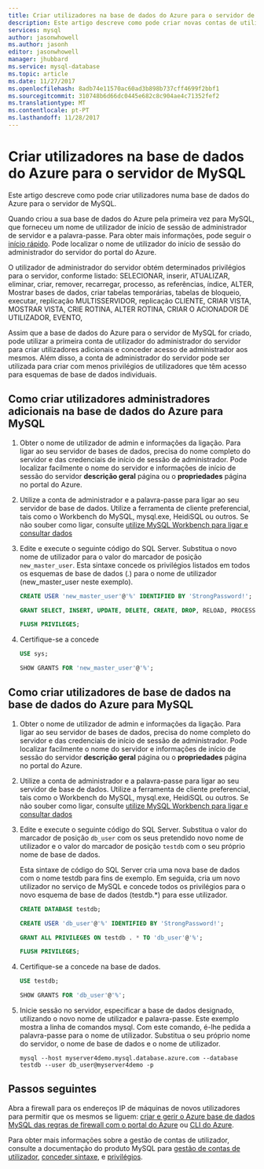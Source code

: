 ```yaml
---
title: Criar utilizadores na base de dados do Azure para o servidor de MySQL | Microsoft Docs
description: Este artigo descreve como pode criar novas contas de utilizador para interagir com uma base de dados do Azure para o servidor de MySQL.
services: mysql
author: jasonwhowell
ms.author: jasonh
editor: jasonwhowell
manager: jhubbard
ms.service: mysql-database
ms.topic: article
ms.date: 11/27/2017
ms.openlocfilehash: 8adb74e11570ac60ad3b898b737cff4699f2bbf1
ms.sourcegitcommit: 310748b6d66dc0445e682c8c904ae4c71352fef2
ms.translationtype: MT
ms.contentlocale: pt-PT
ms.lasthandoff: 11/28/2017
---
```

# <a name="create-users-in-azure-database-for-mysql-server"></a>Criar utilizadores na base de dados do Azure para o servidor de MySQL 
Este artigo descreve como pode criar utilizadores numa base de dados do Azure para o servidor de MySQL.

Quando criou a sua base de dados do Azure pela primeira vez para MySQL, que forneceu um nome de utilizador de início de sessão de administrador de servidor e a palavra-passe. Para obter mais informações, pode seguir o [início rápido](quickstart-create-mysql-server-database-using-azure-portal.md). Pode localizar o nome de utilizador do início de sessão do administrador do servidor do portal do Azure.

O utilizador de administrador do servidor obtém determinados privilégios para o servidor, conforme listado: SELECIONAR, inserir, ATUALIZAR, eliminar, criar, remover, recarregar, processo, as referências, índice, ALTER, Mostrar bases de dados, criar tabelas temporárias, tabelas de bloqueio, executar, replicação MULTISSERVIDOR, replicação CLIENTE, CRIAR VISTA, MOSTRAR VISTA, CRIE ROTINA, ALTER ROTINA, CRIAR O ACIONADOR DE UTILIZADOR, EVENTO,

Assim que a base de dados do Azure para o servidor de MySQL for criado, pode utilizar a primeira conta de utilizador do administrador do servidor para criar utilizadores adicionais e conceder acesso de administrador aos mesmos. Além disso, a conta de administrador do servidor pode ser utilizada para criar com menos privilégios de utilizadores que têm acesso para esquemas de base de dados individuais.

## <a name="how-to-create-additional-admin-users-in-azure-database-for-mysql"></a>Como criar utilizadores administradores adicionais na base de dados do Azure para MySQL
1. Obter o nome de utilizador de admin e informações da ligação.
   Para ligar ao seu servidor de bases de dados, precisa do nome completo do servidor e das credenciais de início de sessão de administrador. Pode localizar facilmente o nome do servidor e informações de início de sessão do servidor **descrição geral** página ou o **propriedades** página no portal do Azure. 

2. Utilize a conta de administrador e a palavra-passe para ligar ao seu servidor de base de dados. Utilize a ferramenta de cliente preferencial, tais como o Workbench do MySQL, mysql.exe, HeidiSQL ou outros. 
   Se não souber como ligar, consulte [utilize MySQL Workbench para ligar e consultar dados](./connect-workbench.md)

3. Edite e execute o seguinte código do SQL Server. Substitua o novo nome de utilizador para o valor do marcador de posição `new_master_user`. Esta sintaxe concede os privilégios listados em todos os esquemas de base de dados (*.*) para o nome de utilizador (new_master_user neste exemplo). 

   ```sql
   CREATE USER 'new_master_user'@'%' IDENTIFIED BY 'StrongPassword!';
   
   GRANT SELECT, INSERT, UPDATE, DELETE, CREATE, DROP, RELOAD, PROCESS, REFERENCES, INDEX, ALTER, SHOW DATABASES, CREATE TEMPORARY TABLES, LOCK TABLES, EXECUTE, REPLICATION SLAVE, REPLICATION CLIENT, CREATE VIEW, SHOW VIEW, CREATE ROUTINE, ALTER ROUTINE, CREATE USER, EVENT, TRIGGER ON *.* TO 'new_master_user'@'%' WITH GRANT OPTION; 
   
   FLUSH PRIVILEGES;
   ```

4. Certifique-se a concede 
   ```sql
   USE sys;
   
   SHOW GRANTS FOR 'new_master_user'@'%';
   ```

## <a name="how-to-create-database-users-in-azure-database-for-mysql"></a>Como criar utilizadores de base de dados na base de dados do Azure para MySQL

1. Obter o nome de utilizador de admin e informações da ligação.
   Para ligar ao seu servidor de bases de dados, precisa do nome completo do servidor e das credenciais de início de sessão de administrador. Pode localizar facilmente o nome do servidor e informações de início de sessão do servidor **descrição geral** página ou o **propriedades** página no portal do Azure. 

2. Utilize a conta de administrador e a palavra-passe para ligar ao seu servidor de base de dados. Utilize a ferramenta de cliente preferencial, tais como o Workbench do MySQL, mysql.exe, HeidiSQL ou outros. 
   Se não souber como ligar, consulte [utilize MySQL Workbench para ligar e consultar dados](./connect-workbench.md)

3. Edite e execute o seguinte código do SQL Server. Substitua o valor do marcador de posição `db_user` com os seus pretendido novo nome de utilizador e o valor do marcador de posição `testdb` com o seu próprio nome de base de dados.

   Esta sintaxe de código do SQL Server cria uma nova base de dados com o nome testdb para fins de exemplo. Em seguida, cria um novo utilizador no serviço de MySQL e concede todos os privilégios para o novo esquema de base de dados (testdb.\*) para esse utilizador. 

   ```sql
   CREATE DATABASE testdb;
   
   CREATE USER 'db_user'@'%' IDENTIFIED BY 'StrongPassword!';
   
   GRANT ALL PRIVILEGES ON testdb . * TO 'db_user'@'%';
   
   FLUSH PRIVILEGES;
   ```

4. Certifique-se a concede na base de dados.
   ```sql
   USE testdb;
   
   SHOW GRANTS FOR 'db_user'@'%';
   ```

5. Inicie sessão no servidor, especificar a base de dados designado, utilizando o novo nome de utilizador e palavra-passe. Este exemplo mostra a linha de comandos mysql. Com este comando, é-lhe pedida a palavra-passe para o nome de utilizador. Substitua o seu próprio nome do servidor, o nome de base de dados e o nome de utilizador.

   ```azurecli-interactive
   mysql --host myserver4demo.mysql.database.azure.com --database testdb --user db_user@myserver4demo -p
   ```

## <a name="next-steps"></a>Passos seguintes
Abra a firewall para os endereços IP de máquinas de novos utilizadores para permitir que os mesmos se liguem: [criar e gerir o Azure base de dados MySQL das regras de firewall com o portal do Azure](howto-manage-firewall-using-portal.md) ou [CLI do Azure](howto-manage-firewall-using-cli.md).

Para obter mais informações sobre a gestão de contas de utilizador, consulte a documentação do produto MySQL para [gestão de contas de utilizador](https://dev.mysql.com/doc/refman/5.7/en/user-account-management.html), [conceder sintaxe](https://dev.mysql.com/doc/refman/5.7/en/grant.html), e [privilégios](https://dev.mysql.com/doc/refman/5.7/en/privileges-provided.html).
